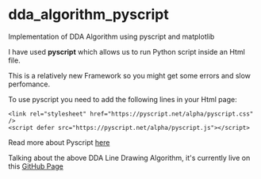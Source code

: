 # dda_algorithm_pyscript
Implementation of DDA Algorithm using pyscript and matplotlib

I have used **pyscript** which allows us to run Python script inside an Html file.

This is a relatively new Framework so you might get some errors and slow perfomance. 

To use pyscript you need to add the following lines in your Html page:
```
<link rel="stylesheet" href="https://pyscript.net/alpha/pyscript.css" />
<script defer src="https://pyscript.net/alpha/pyscript.js"></script>
```
Read more about Pyscript [here](https://pyscript.net/)

Talking about the above DDA Line Drawing Algorithm, it's currently live on this [GitHub Page]()



